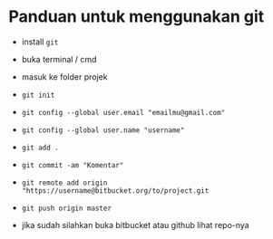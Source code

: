 # Panduan untuk menggunakan git

- install `git`

- buka terminal / cmd

- masuk ke folder projek

- `git init`

- `git config --global user.email "emailmu@gmail.com"`

- `git config --global user.name "username"`

- `git add .`

- `git commit -am "Komentar"`

- `git remote add origin "https://username@bitbucket.org/to/project.git`

- `git push origin master`

- jika sudah silahkan buka bitbucket atau github lihat repo-nya
